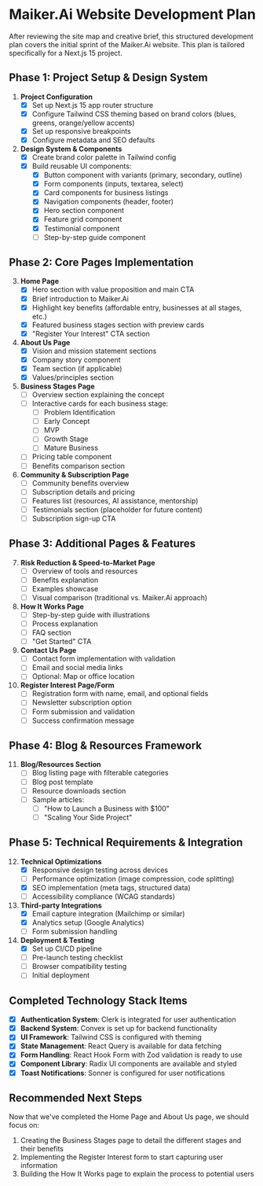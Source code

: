 # Maiker.Ai Website Development Plan

After reviewing the site map and creative brief, this structured development plan covers the initial sprint of the Maiker.Ai website. This plan is tailored specifically for a Next.js 15 project.

## Phase 1: Project Setup & Design System

1. **Project Configuration**
   - [x] Set up Next.js 15 app router structure
   - [x] Configure Tailwind CSS theming based on brand colors (blues, greens, orange/yellow accents)
   - [x] Set up responsive breakpoints
   - [x] Configure metadata and SEO defaults

2. **Design System & Components**
   - [x] Create brand color palette in Tailwind config
   - [x] Build reusable UI components:
     - [x] Button component with variants (primary, secondary, outline)
     - [x] Form components (inputs, textarea, select)
     - [x] Card components for business listings
     - [x] Navigation components (header, footer)
     - [x] Hero section component
     - [x] Feature grid component
     - [x] Testimonial component
     - [ ] Step-by-step guide component

## Phase 2: Core Pages Implementation

3. **Home Page**
   - [x] Hero section with value proposition and main CTA
   - [x] Brief introduction to Maiker.Ai
   - [x] Highlight key benefits (affordable entry, businesses at all stages, etc.)
   - [x] Featured business stages section with preview cards
   - [x] "Register Your Interest" CTA section

4. **About Us Page**
   - [x] Vision and mission statement sections
   - [x] Company story component
   - [x] Team section (if applicable)
   - [x] Values/principles section

5. **Business Stages Page**
   - [ ] Overview section explaining the concept
   - [ ] Interactive cards for each business stage:
     - [ ] Problem Identification
     - [ ] Early Concept
     - [ ] MVP
     - [ ] Growth Stage
     - [ ] Mature Business
   - [ ] Pricing table component
   - [ ] Benefits comparison section

6. **Community & Subscription Page**
   - [ ] Community benefits overview
   - [ ] Subscription details and pricing
   - [ ] Features list (resources, AI assistance, mentorship)
   - [ ] Testimonials section (placeholder for future content)
   - [ ] Subscription sign-up CTA

## Phase 3: Additional Pages & Features

7. **Risk Reduction & Speed-to-Market Page**
   - [ ] Overview of tools and resources
   - [ ] Benefits explanation
   - [ ] Examples showcase
   - [ ] Visual comparison (traditional vs. Maiker.Ai approach)

8. **How It Works Page**
   - [ ] Step-by-step guide with illustrations
   - [ ] Process explanation
   - [ ] FAQ section
   - [ ] "Get Started" CTA

9. **Contact Us Page**
   - [ ] Contact form implementation with validation
   - [ ] Email and social media links
   - [ ] Optional: Map or office location

10. **Register Interest Page/Form**
    - [ ] Registration form with name, email, and optional fields
    - [ ] Newsletter subscription option
    - [ ] Form submission and validation
    - [ ] Success confirmation message

## Phase 4: Blog & Resources Framework

11. **Blog/Resources Section**
    - [ ] Blog listing page with filterable categories
    - [ ] Blog post template
    - [ ] Resource downloads section
    - [ ] Sample articles:
      - [ ] "How to Launch a Business with $100"
      - [ ] "Scaling Your Side Project"

## Phase 5: Technical Requirements & Integration

12. **Technical Optimizations**
    - [x] Responsive design testing across devices
    - [ ] Performance optimization (image compression, code splitting)
    - [x] SEO implementation (meta tags, structured data)
    - [ ] Accessibility compliance (WCAG standards)

13. **Third-party Integrations**
    - [x] Email capture integration (Mailchimp or similar)
    - [x] Analytics setup (Google Analytics)
    - [ ] Form submission handling

14. **Deployment & Testing**
    - [x] Set up CI/CD pipeline
    - [ ] Pre-launch testing checklist
    - [ ] Browser compatibility testing
    - [ ] Initial deployment

## Completed Technology Stack Items

- [x] **Authentication System**: Clerk is integrated for user authentication
- [x] **Backend System**: Convex is set up for backend functionality
- [x] **UI Framework**: Tailwind CSS is configured with theming
- [x] **State Management**: React Query is available for data fetching
- [x] **Form Handling**: React Hook Form with Zod validation is ready to use
- [x] **Component Library**: Radix UI components are available and styled
- [x] **Toast Notifications**: Sonner is configured for user notifications

## Recommended Next Steps

Now that we've completed the Home Page and About Us page, we should focus on:

1. Creating the Business Stages page to detail the different stages and their benefits
2. Implementing the Register Interest form to start capturing user information
3. Building the How It Works page to explain the process to potential users 